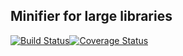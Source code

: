 ## Minifier for large libraries

[![Build Status](https://travis-ci.org/gero3/esminifier.svg?branch=master)](https://travis-ci.org/gero3/esminifier)[![Coverage Status](https://coveralls.io/repos/github/gero3/esminifier/badge.svg?branch=master)](https://coveralls.io/github/gero3/esminifier?branch=master)
